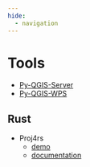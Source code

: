 ```yaml
---
hide:
  - navigation
---
```


# Tools

* [Py-QGIS-Server](../py-qgis-server/)
* [Py-QGIS-WPS](../py-qgis-wps/)

## Rust

* Proj4rs
  * [demo](./proj4rs)
  * [documentation](https://docs.rs/proj4rs/latest/proj4rs/)
